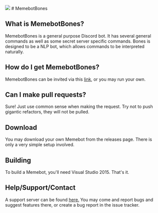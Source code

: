 <img src="https://cdn.discordapp.com/attachments/191322605876150272/191728124336013314/bones.png">
# MemebotBones

## What is MemebotBones?
MemebotBones is a general purpose Discord bot. It has several general commands as well as some secret server specific commands. Bones is designed to be a NLP bot, which allows commands to be interpreted naturally.

## How do I get MemebotBones?
MemebotBones can be invited via this [link](https://discordapp.com/oauth2/authorize?&client_id=172581052030648320&scope=bot), or you may run your own.

## Can I make pull requests?
Sure! Just use common sense when making the request. Try not to push gigantic refactors, they will not be pulled.

## Download
You may download your own Memebot from the releases page. There is only a very simple setup involved.

## Building
To build a Memebot, you'll need Visual Studio 2015. That's it.

## Help/Support/Contact

A support server can be found [here.](http://www.discord.gg/0xUUqdgwwVyYOoza) You may come and report bugs and suggest features there, or create a bug report in the issue tracker.
